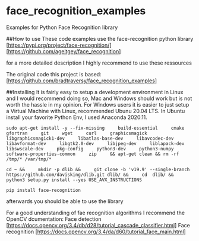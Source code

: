 # face_recognition_examples
Examples for Python Face Recognition library

##How to use
These code examples use the face-recognition python library
[https://pypi.org/project/face-recognition/]
[https://github.com/ageitgey/face_recognition]

for a more detailed description I highly recommend to use these ressources

The original code this project is based:
[https://github.com/bradtraversy/face_recognition_examples]

##Installing
It is fairly easy to setup a development environment in Linux and I would recommend doing so, Mac and Windows should work but is not worth the hassle in my opinion.
For Windows users it is easier to just setup a Virtual Machine with Linux, recommended Ubunu 20.04 LTS.
In Ubuntu install your favorite Python Env, I used Anaconda 2020.11.
```
sudo apt-get install -y --fix-missing     build-essential     cmake     gfortran     git     wget     curl     graphicsmagick     libgraphicsmagick1-dev     libatlas-base-dev     libavcodec-dev     libavformat-dev     libgtk2.0-dev     libjpeg-dev     liblapack-dev     libswscale-dev     pkg-config     python3-dev     python3-numpy     software-properties-common     zip     && apt-get clean && rm -rf /tmp/* /var/tmp/*
```

```
cd ~ &&     mkdir -p dlib &&     git clone -b 'v19.9' --single-branch https://github.com/davisking/dlib.git dlib/ &&     cd  dlib/ &&     python3 setup.py install --yes USE_AVX_INSTRUCTIONS
```

```
pip install face-recognition
```

afterwards you should be able to use the library

For a good understanding of fae recognition algorithms I recommend the OpenCV dcumentation:
Face detection [https://docs.opencv.org/3.4/db/d28/tutorial_cascade_classifier.html]
Face recognition [https://docs.opencv.org/3.4/da/d60/tutorial_face_main.html]
